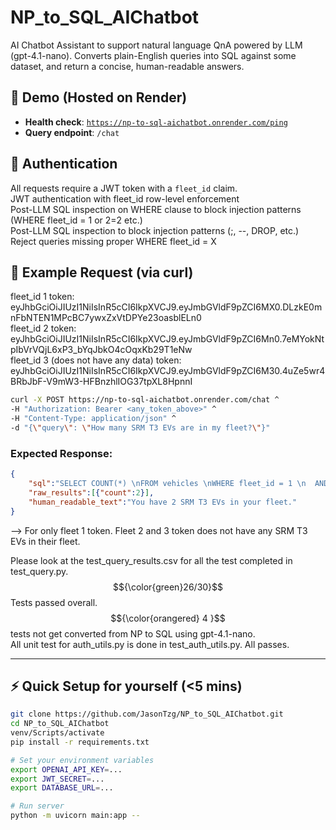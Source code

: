 # NP_to_SQL_AIChatbot

AI Chatbot Assistant to support natural language QnA powered by LLM (gpt-4.1-nano). Converts plain-English queries into SQL against some dataset, and return a concise, human-readable answers.

## 🚀 Demo (Hosted on Render)

- **Health check**: [`https://np-to-sql-aichatbot.onrender.com/ping`](https://np-to-sql-aichatbot.onrender.com/ping)
- **Query endpoint**: `/chat`

## 🔐 Authentication

All requests require a JWT token with a `fleet_id` claim.  
JWT authentication with fleet_id row-level enforcement  
Post-LLM SQL inspection on WHERE clause to block injection patterns (WHERE fleet_id = 1 or 2=2 etc.)  
Post-LLM SQL inspection to block injection patterns (;, --, DROP, etc.)  
Reject queries missing proper WHERE fleet_id = X

## 🧪 Example Request (via curl)

fleet_id 1 token: eyJhbGciOiJIUzI1NiIsInR5cCI6IkpXVCJ9.eyJmbGVldF9pZCI6MX0.DLzkE0mnFbNTEN1MPcBC7ywxZxVtDPYe23oasblELn0  
fleet_id 2 token: eyJhbGciOiJIUzI1NiIsInR5cCI6IkpXVCJ9.eyJmbGVldF9pZCI6Mn0.7eMYokNtpIbVrVQjL6xP3_bYqJbkO4cOqxKb29T1eNw  
fleet_id 3 (does not have any data) token: eyJhbGciOiJIUzI1NiIsInR5cCI6IkpXVCJ9.eyJmbGVldF9pZCI6M30.4uZe5wr4BRbJbF-V9mW3-HFBnzhlIOG37tpXL8HpnnI  

```bash
curl -X POST https://np-to-sql-aichatbot.onrender.com/chat ^
-H "Authorization: Bearer <any_token_above>" ^
-H "Content-Type: application/json" ^
-d "{\"query\": \"How many SRM T3 EVs are in my fleet?\"}"
```

### Expected Response:
```json
{
    "sql":"SELECT COUNT(*) \nFROM vehicles \nWHERE fleet_id = 1 \n  AND model = 'SRM T3'",
    "raw_results":[{"count":2}],
    "human_readable_text":"You have 2 SRM T3 EVs in your fleet."
}
```
--> For only fleet 1 token. Fleet 2 and 3 token does not have any SRM T3 EVs in their fleet.

Please look at the test_query_results.csv for all the test completed in test_query.py.  
$${\color{green}26/30}$$ Tests passed overall.  $${\color{orangered} 4 }$$ tests not get converted from NP to SQL using gpt-4.1-nano.  
All unit test for auth_utils.py is done in test_auth_utils.py. All passes.

---

## ⚡ Quick Setup for yourself (<5 mins)

```bash
git clone https://github.com/JasonTzg/NP_to_SQL_AIChatbot.git
cd NP_to_SQL_AIChatbot
venv/Scripts/activate
pip install -r requirements.txt

# Set your environment variables
export OPENAI_API_KEY=...
export JWT_SECRET=...
export DATABASE_URL=...

# Run server
python -m uvicorn main:app --
```